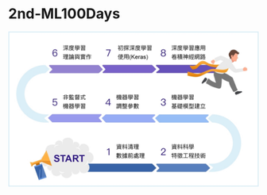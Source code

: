 # 2nd-ML100Days

![image](https://github.com/chienchung1977/2nd-ML100Days/blob/master/100daysML.jpg)
